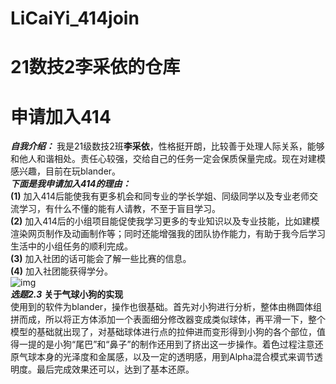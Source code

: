 # LiCaiYi_414join
21数技2李采依的仓库
=========
申请加入414
====
***自我介绍：*** 我是21级数技2班**李采依**，性格挺开朗，比较善于处理人际关系，能够和他人和谐相处。责任心较强，交给自己的任务一定会保质保量完成。现在对建模感兴趣，目前在玩blander。  
***下面是我申请加入414的理由：***  
**(1)** 加入414后能使我有更多机会和同专业的学长学姐、同级同学以及专业老师交流学习，有什么不懂的能有人请教，不至于盲目学习。  
**(2)** 加入414后的小组项目能促使我学习更多的专业知识以及专业技能，比如建模渲染网页制作及动画制作等；同时还能增强我的团队协作能力，有助于我今后学习生活中的小组任务的顺利完成。  
**(3)** 加入社团的话可能会了解一些比赛的信息。  
**(4)** 加入社团能获得学分。  
![img](https://gimg2.baidu.com/image_search/src=http%3A%2F%2Fc-ssl.duitang.com%2Fuploads%2Fitem%2F201911%2F04%2F20191104182430_tnfet.thumb.400_0.png&refer=http%3A%2F%2Fc-ssl.duitang.com&app=2002&size=f9999,10000&q=a80&n=0&g=0n&fmt=auto?sec=1666535393&t=436731987a290d16dfcd67b88c3d2437)   
***选题2.3*** **关于气球小狗的实现**  
使用到的软件为blander，操作也很基础。首先对小狗进行分析，整体由椭圆体组拼而成，所以将正方体添加一个表面细分修改器变成类似球体，再平滑一下，整个模型的基础就出现了，对基础球体进行点的拉伸进而变形得到小狗的各个部位，值得一提的是小狗“尾巴”和“鼻子”的制作还用到了挤出这一步操作。着色过程注意还原气球本身的光泽度和金属感，以及一定的透明感，用到Alpha混合模式来调节透明度。最后完成效果还可以，达到了基本还原。
